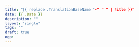 ```yaml
---
title: "{{ replace .TranslationBaseName "-" " " | title }}"
date: {{ .Date }}
description: ""
layout: "single"
tags: ""
draft: true
ogp:
---
```

